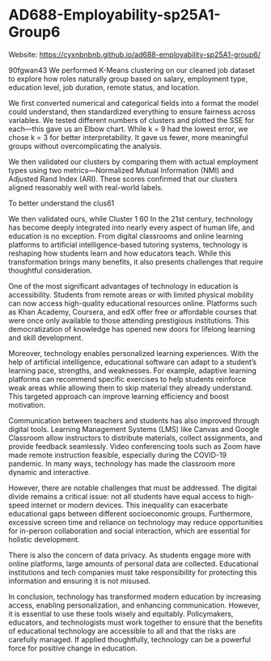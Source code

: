 # AD688-Employability-sp25A1-Group6
Website: https://cyxnbnbnb.github.io/ad688-employability-sp25A1-group6/



90fgwan43
We performed K-Means clustering on our cleaned job dataset to explore how roles naturally group based on salary, employment type, education level, job duration, remote status, and location.

We first converted numerical and categorical fields into a format the model could understand, then standardized everything to ensure fairness across variables. We tested different numbers of clusters and plotted the SSE for each—this gave us an Elbow chart. While k = 9 had the lowest error, we chose k = 3 for better interpretability. It gave us fewer, more meaningful groups without overcomplicating the analysis.

We then validated our clusters by comparing them with actual employment types using two metrics—Normalized Mutual Information (NMI) and Adjusted Rand Index (ARI). These scores confirmed that our clusters aligned reasonably well with real-world labels.

To better understand the clus61

We then validated ours, while Cluster 1 60
In the 21st century, technology has become deeply integrated into nearly every aspect of human life, and education is no exception. From digital classrooms and online learning platforms to artificial intelligence-based tutoring systems, technology is reshaping how students learn and how educators teach. While this transformation brings many benefits, it also presents challenges that require thoughtful consideration.

One of the most significant advantages of technology in education is accessibility. Students from remote areas or with limited physical mobility can now access high-quality educational resources online. Platforms such as Khan Academy, Coursera, and edX offer free or affordable courses that were once only available to those attending prestigious institutions. This democratization of knowledge has opened new doors for lifelong learning and skill development.

Moreover, technology enables personalized learning experiences. With the help of artificial intelligence, educational software can adapt to a student’s learning pace, strengths, and weaknesses. For example, adaptive learning platforms can recommend specific exercises to help students reinforce weak areas while allowing them to skip material they already understand. This targeted approach can improve learning efficiency and boost motivation.

Communication between teachers and students has also improved through digital tools. Learning Management Systems (LMS) like Canvas and Google Classroom allow instructors to distribute materials, collect assignments, and provide feedback seamlessly. Video conferencing tools such as Zoom have made remote instruction feasible, especially during the COVID-19 pandemic. In many ways, technology has made the classroom more dynamic and interactive.

However, there are notable challenges that must be addressed. The digital divide remains a critical issue: not all students have equal access to high-speed internet or modern devices. This inequality can exacerbate educational gaps between different socioeconomic groups. Furthermore, excessive screen time and reliance on technology may reduce opportunities for in-person collaboration and social interaction, which are essential for holistic development.

There is also the concern of data privacy. As students engage more with online platforms, large amounts of personal data are collected. Educational institutions and tech companies must take responsibility for protecting this information and ensuring it is not misused.

In conclusion, technology has transformed modern education by increasing access, enabling personalization, and enhancing communication. However, it is essential to use these tools wisely and equitably. Policymakers, educators, and technologists must work together to ensure that the benefits of educational technology are accessible to all and that the risks are carefully managed. If applied thoughtfully, technology can be a powerful force for positive change in education.

